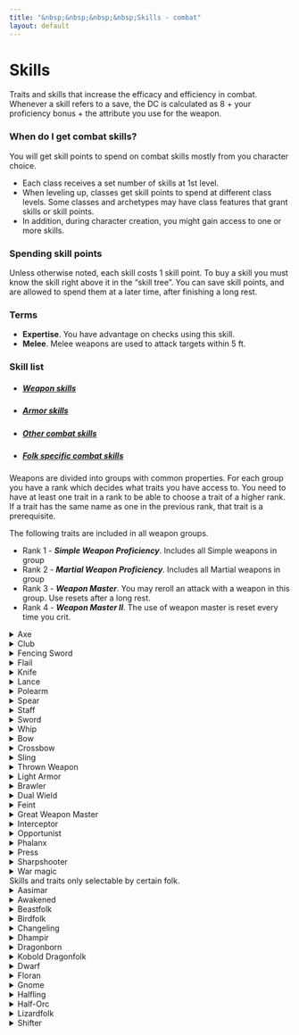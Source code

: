 ```yaml
---
title: "&nbsp;&nbsp;&nbsp;&nbsp;Skills - combat"
layout: default
---
```


# Skills
Traits and skills that increase the efficacy and efficiency in combat. Whenever a skill refers to a save, the DC is calculated as 8 + your proficiency bonus + the attribute you use for the weapon.

### When do I get combat skills?
You will get skill points to spend on combat skills mostly from you character choice.
- Each class receives a set number of skills at 1st level.
- When leveling up, classes get skill points to spend at different class levels. Some classes and archetypes may have class features that grant skills or skill points.
- In addition, during character creation, you might gain access to one or more skills.

### Spending skill points
Unless otherwise noted, each skill costs 1 skill point. To buy a skill you must know the skill right above it in the “skill tree”. You can save skill points, and are allowed to spend them at a later time, after finishing a long rest.

### Terms
- **Expertise**. You have advantage on checks using this skill.
- **Melee**. Melee weapons are used to attack targets within 5 ft.

### Skill list
<ul class="nav nav-tabs" id="skill-tabs" role="tablist">
  <li class="nav-item"><a class="nav-link active" data-toggle="tab" href="#weapon"><h5>Weapon skills</h5></a></li>
  <li class="nav-item"><a class="nav-link" data-toggle="tab" href="#armor"><h5>Armor skills</h5></a></li>
  <li class="nav-item"><a class="nav-link" data-toggle="tab" href="#other"><h5>Other combat skills</h5></a></li>
  <li class="nav-item"><a class="nav-link" data-toggle="tab" href="#folk"><h5>Folk specific combat skills</h5></a></li>
</ul>

<div class="tab-content">
<div id="weapon" class="container tab-pane active">

Weapons are divided into groups with common properties. For each group you have a rank which decides what traits you have access to. You need to have at least one trait in a rank to be able to choose a trait of a higher rank. If a trait has the same name as one in the previous rank, that trait is a prerequisite.

The following traits are included in all weapon groups.
- Rank 1 - ***Simple Weapon Proficiency***. Includes all Simple weapons in group
- Rank 2 - ***Martial Weapon Proficiency***. Includes all Martial weapons in group
- Rank 3 - ***Weapon Master***. You may reroll an attack with a weapon in this group. Use resets after a long rest.
- Rank 4 - ***Weapon Master II***. The use of weapon master is reset every time you crit.

<details><summary>Axe</summary>

*Melee*

Axes are weapons that have bladed, heavy heads and deal vicious cuts. The weight of an axe makes it fine for delivering crushing blows.

##### Rank 3
- ***Arcing slash***. When attacking with a two-handed axe, you may choose to target two creatures with a single attack. The targets must be within 5 ft of each other and within your reach. This attack uses the same attack roll for both targets, but using only half your proficiency bonus. On a hit you deal slashing damage equal to 1d6 plus your Strength modifier to each target.
- ***Savage Critical***. When you score a critical hit, you may roll one extra damage die.

##### Rank 4
- ***Intimidating Slash***. On your turn, when you score a critical hit or reduce a creature to 0 hit points, you can use a ***reaction*** to make a Strength (Intimidation) check, contested by the Wisdom of creatures that can see and hear you within 30 ft. If you succeed, the creatures are frightened of you until the end of your next turn.
- ***Momentum***. You can leverage the momentum and sweeping arc of an axe. When you miss an enemy, you may attack an adjacent enemy with the same weapon as a ***bonus action***.
</details>


<details><summary>Club</summary>

*Melee*

Includes maces, hammers and picks. Weighted toward the top and attached to a shaft. Hammers have blunt striking surfaces, while a pick has a pointed head made to pierce.

##### Rank 3
- ***Savage Critical***. When you score a critical hit, you may roll one extra damage die.

##### Rank 4
- ***Intimidating Smash***. On your turn, when you score a critical hit or reduce a creature to 0 hit points, you can use a ***reaction*** to make a Strength (Intimidation) check, contested by the Wisdom of creatures that can see and hear you within 30 ft. If you succeed, the creatures are frightened of you until the end of your next turn.
</details>


<details><summary>Fencing Sword</summary>

*Melee*

All weapons in this group are martial light finesse blades that reward accuracy as much as force. Pinpoint attacks, lunges, and agile defenses are the strong points of these weapons.

##### Rank 3
- ***Defensive Posture***. After using the Attack action with this weapon, you can spend a ***bonus action*** to bolster your defense. When you do, choose to either gain +1 to your AC, or lower the damage of one (1) attack that hits you by 1d6. Both effects last until the start of your next turn.
- ***Defensive Slash***. When you take the dodge action, you may use your ***bonus action*** to make a single melee attack at disadvantage.
- ***Lightning Slash***. If an opponent provokes an attack of opportunity, you can use your ***reaction*** to make two attacks instead of one. Once you use this trait, you must finish a short rest before you can use it again.
- ***Parry***. If a creature hits you with a melee attack, you can use your ***reaction*** to add your proficiency bonus to your AC for that attack, potentially causing the attack to miss you. This can be used while in Defensive posture.
- ***Oncoming Storm***. You have learnt a fighting stance focusing on swift slashes. With a ***bonus action***, you can enter or leave the Oncoming Storm stance. While in this stance, the following applies. You gain +1 to attack rolls, but -2 penalty for damage rolls. If you use an Attack action, you can make an extra attack with your ***bonus action***. If you are fighting with two weapons, you can make two attacks with the same ***bonus action*** with your off-hand.


##### Rank 4
- ***Storm’s Edge***. While in the Oncoming storm stance, you can activate this trait as a free action. Until the start of your next turn, all your attacks have 19-20 critical range. At the start of your next turn, all the opponents you successfully hit while in this feature take 1d6 damage for each attack it took. Once you use this feature, you must finish a short rest before you can use it again.
</details>

<details><summary>Flail</summary>

*Melee*

Weapons in the flail group have a flexible material, usually a length of chain, between a solid handle and the damage-dealing end of the weapon.

##### Rank 3
- ***Conserve Momentum***. When you miss with an attack you continue to whirl the chain in an effort to build energy towards your next attack. You may use your ***reaction*** to increase the damage of your next attack by the weapon’s damage dice. This effect can only be used until the start of your next turn.
 - ***Disarm***. As an ***action***, you may try to disarm a creature. If it fails a Strength or Dexterity saving throw (targets choice), it is disarmed.
- ***Trip***. When you hit with an opportunity attack, you may force the target to succeed with a Strength saving throw or be knocked prone.
</details>



<details><summary>Knife</summary>

*Melee/Ranged*

The knife group includes daggers, knives, stilettos and punching daggers. Basically any short blade that deals piercing or slashing damage. Knives are usually simple light weapons, but there are some that require more training to use efficiently, i.e. making them martial weapons, such as the blade boot or tiger claws.

##### Rank 3
- ***Defensive Fighter***. You gain +1 bonus to AC while wielding a knife in one hand and nothing in your other hand.
- ***Fast Hands***. You can draw a knife as part of an attack, without using your item action.
- ***Knife Thrower***. Attacking at long range doesn’t impose disadvantage on your ranged knife attack rolls. In addition they ignore half cover and three-quarters cover.
- ***Precise***. Attacks with knives score a critical hit on a roll of 19-20.


##### Rank 4
- ***Barrage***. The small nature of these weapons make it easy to throw multiples at once. Immediately after you take the Attack action on your turn to make a ranged knife attack, you can make an additional ranged knife attack as a ***bonus action***.
- ***Riposte***. When a creature misses you with a melee attack, you can use your ***reaction*** to make a knife attack against that creature.
- ***Try again***. When you attack a creature with a knife during your turn and miss, you can use your ***bonus action*** to make another attack with the weapon against the same creature.
</details>


<details><summary>Lance</summary>

*Melee*

The lance is a special weapon that is used when mounted. It only exists as a martial weapon.

##### Rank 3
- ***Savage Critical***. When you score a critical hit, you may roll one extra damage die.

</details>


<details><summary>Polearm</summary>

*Melee*

Polearms are two-handed reach weapons mounted at the end of long shafts. All polearms also fall into another category of weapon, usually axe, heavy blade or spear, and thus apply the traits selected from that weapon group as well.

##### Rank 3
- ***Arcing slash***. When attacking with a two-handed slashing polearm, you may choose to target two creatures with a single attack. The targets must be within 5 ft of each other and within your reach. This attack uses the same attack roll for both targets, but using only half your proficiency bonus. On a hit you deal slashing damage equal to 1d6 plus your Strength modifier to each target.
- ***Repel Charge***. Polearms with a point are commonly used to set against a charge. If a creature moves at least 20 ft straight toward you to attack, you may use your ***reaction*** to make an opportunity attack with your piercing polearm before the attacker makes its attack roll. If your attack hits, add one additional weapon die to the damage roll, and the target has disadvantage on its attack roll. If the target was mounted, it must make a Strength saving throw. On a failure, it is dismounted and falls prone.
- ***Vault***. You can use your weapon to help you leap higher and farther. When you move at least 10 ft in a straight line, you can use your ***action*** to double the length and height of your jump. You can leap a maximum number of ft up to twice your Strength score (as part of your movement).
- ***Whirlwind***. You can keep multiple enemies at bay. When you take the Attack action, you can use a ***bonus action*** to make a melee attack with the opposite end of the weapon against a different target. The weapon’s damage die for this attack is a d6 and deals bludgeoning damage.


##### Rank 4
- ***Repel Charge II***. You have advantage on attack rolls against mounted creatures.
- ***Utilize Reach***. Creatures provoke an opportunity attack from you when they enter your reach.
- ***Whirlwind II***. As an ***action***, you can choose to spin your polearm around you with great force. Make an attack roll against every adjacent creature. Each creature hit takes half damage and must succeed with a Strength saving throw or be pushed back 5 ft.
</details>



<details><summary>Spear</summary>

*Melee*

Consisting of a stabbing head on the end of a long shaft, a spear is great for lunging attacks. This includes the trident.

##### Rank 3
- ***Dexterous Style***. You may use these weapons as finesse weapons.
- ***Reaching***. As a ***bonus action*** on your turn, you can increase your reach by 5 feet for the rest of your turn.
- ***Vault***. You can use your weapon to help you leap higher and farther. When you move at least 10 ft in a straight line, you can use your ***action*** to double the length and height of your jump. You can leap a maximum number of ft up to twice your Strength score (as part of your movement).
</details>


<details><summary>Staff</summary>

*Melee*

In its most basic form, a staff is a long piece of wood or some other substance, roughly the same diameter along its whole length.

##### Rank 3
- ***Vault***. You can use your weapon to help you leap higher and farther. When you move at least 10 ft in a straight line, you can use your ***action*** to double the length and height of your jump. You can leap a maximum number of ft up to twice your Strength score (as part of your movement).
- ***Whirlwind***. You can keep multiple enemies at bay. When you take the attack action, you can use a ***bonus action*** to make a melee attack with the opposite end of the weapon against a different target. The weapon’s damage die for this attack is a d6 and deals bludgeoning damage.

##### Rank 4
- ***Whirlwind II***. As an ***action***, you can choose to spin your staff around you with great force. Make an attack roll against every adjacent creature. Each creature hit takes half damage and must succeed with a Strength saving throw or be pushed back 5 ft.
</details>


<details><summary>Sword</summary>

*Melee*

Blades are balanced edged weapons. Heavy blades are used primarily for slashing cuts rather than stabs and thrusts.

##### Rank 3
- ***Arcing slash***. When attacking with a two-handed sword, you may choose to target two creatures with a single attack. The targets must be within 5 ft of each other and within your reach. This attack uses the same attack roll for both targets, but using only half your proficiency bonus. On a hit you deal slashing damage equal to 1d6 plus your Strength modifier to each target.
- ***Versatile***. In your hands, a Sword is a truly versatile weapon. When attacking during your turn, you can deal either bludgeoning, slashing or piercing damage.

##### Rank 4
- ***Defensive Posture***. After using the Attack action with a sword, you can spend a ***bonus action*** to bolster your defense. When you do, choose to either gain +1 to your AC, or lower the damage of one (1) attack that hits you by 1d6. Both effects last until the start of your next turn.
- ***Grinding Halt***. Whenever you must make a Strength saving throw to avoid being moved against your will, you can dig the blade of your two-handed sword into the ground as a ***reaction***. Roll 2d6 and add the number rolled to the saving throw. If the effect pushing you does not have a saving throw, you move 5 ft less instead.
- ***Pommel Strike***. You may attempt to daze an enemy with the pommel of your blade. Make an attack as a ***bonus action***. On a hit, you deal damage equal to your Strength modifier, and your target cannot take reactions until the end of your next turn.
- ***Short draw***. As an attack, you may draw a sheathed one-handed sword and make an attack roll to strike the enemy with its pommel, leaving the target gasping for breath on a hit. The attack deals no damage, but the next attack roll made against the target has advantage. You must have at least one hand free to take this action.
</details>


<details><summary>Whip</summary>

*Melee*

A long, flexible, braided leather cord which tapered gradually from the handle to the tip. When stretched to full length, a whip can be up to 15 ft in length. The whip is mostly effective against unarmored creatures, but can be fitted with a blade at the end. All whips are martial weapons.

##### Rank 3
- ***Disarm***. As an ***action***, you may try to disarm a creature. If it fails a Strength or Dexterity saving throw (targets choice) against DC 8 + your proficiency bonus + the attribute you use for the weapon, it is disarmed.
- ***Trip***. When you hit with an opportunity attack, you may force the target to succeed with a Strength saving throw (DC 8 + your proficiency bonus + the attribute you use for the weapon) or be knocked prone.
- ***Whip Familiarity***. Whips are considered light weapons for you.
</details>


<details><summary>Bow</summary>

*Ranged*

A bow is a shaft of strong, supple material with a string stretched between its two ends. It’s a projectile weapon that you use to fire arrows. Bows take training to use effectively, and they can be extremely deadly in expert hands.

##### Rank 3
- ***Aimed Shot***. As a ***bonus action***, you can make a DC 15 Wisdom (Perception; modifiable with Sense-Sight) check to take a moment extra to ensure a precise hit. The next time you ready an action against a creature, you have advantage on the readied attack and score a critical hit on a roll of 19 or 20.
</details>


<details><summary>Crossbow</summary>

*Ranged*

A short bow mounted crosswise near the end of a wooden stock that shoots bolts (short arrows).

##### Rank 3
- ***Aimed Shot***. As a ***bonus action***, you can make a DC 15 Wisdom (Perception; modifiable with Sense-Sight) check to take a moment extra to ensure a precise hit. The next time you ready an action against a creature, you have advantage on the readied attack and score a critical hit on a roll of 19 or 20.
- ***Calm Nerves***. Being adjacent to a hostile creature doesn’t impose disadvantage on your ranged attack rolls.
- ***Fast Loader***. You have trained at loading crossbows faster, allowing you to ignore the loading quality of hand and light crossbows.
- ***Zig-Zag***. At the start of your turn you can spend a ***bonus action*** to move up to half your base speed. Attacks you make during your turn are made with disadvantage, but ranged attacks against you are made with disadvantage until the start of your next round.

##### Rank 4
- ***Boltslinger***. Gain a +1 bonus on damage rolls made with any type of crossbow.

</details>


<details><summary>Sling</summary>

*Ranged*

Slings consist of a cord made from leather or fabric, with a pouch to hold a projectile. They are typically loaded with either smooth rounded stones or a ball of lead, known as sling bullets. However, unlike some projectiles they were very versatile and could be used to launch a variety of objects, such as rocks or coins. This group also includes the staff sling, which is a sling attached to a staff. It is held in both hands and can be used for heavier missiles.

##### Rank 3
- ***Sling Master***. You may use either Strength or Dexterity for attack and damage rolls, and when you score a critical hit using a sling, the target can’t take reactions until the end of your next turn.
- ***Headcrack***. As an ***action***, you may make a single ranged attack. If the attack hits, the target must make a Constitution saving throw or be stunned until the beginning of its next turn. A target can only be affected once by this attack, and this is reset after a short rest.
- ***Zig-Zag***. At the start of your turn you can spend a ***bonus action*** to move up to half your base speed. Attacks you make during your turn are made with disadvantage, but ranged attacks against you are made with disadvantage until the start of your next round.

##### Rank 4
- ***Ricochet***. As a ***bonus action***, choose up to three creatures within 30 ft and 10 ft from each other. If you hit the first target with, you may make an additional attack against the second, and if the second hits, you may attack the third target.
</details>


<details><summary>Thrown Weapon</summary>

*Ranged*

This group includes all types of thrown weapons.

##### Rank 3
- ***Boomerang Master***. You can use the full potential of this unorthodox weapon. If you miss an attack with a boomerang, you may make one additional attack. If you miss all attacks, the boomerang returns to your hand. In addition, as a ***bonus action***, choose up to three creatures within 30 ft and 10 ft from each other. If you hit the first target with, you may make an additional attack against the second, and if the second hit, you may attack the third target.
- ***Fast Hands***. You can draw a throwing weapon as part of an attack, without using your item action.
- ***Improvised Throwing***. You have proficiency with throwing improvised weapons.
- ***Precise Thrower***. Attacking at long range doesn’t impose disadvantage on your thrown weapon attack rolls. In addition they ignore half cover and three-quarters cover.

##### Rank 4
- ***Barrage***. If you are using small weapons, such as knives, darts or other items no larger than fist-sized, you can throw multiples at once. Immediately after you take the Attack action on your turn to make a ranged attack with a small thrown weapon, you can make an additional ranged attack as a ***bonus action***.
</details>
</div>





<!-- ---------------------------- ARMOR SKILLS -------------------------  -->

<div id="armor" class="container tab-pane fade">

<details>
<summary>Light Armor</summary>
<div markdown="1">
You have trained to master the use of theae types of armor. You gain proficiency with light armor.

<details>
<summary>Light Armor Master</summary>

You are able to nimbly duck and dodge, and use your armor’s light protection to cover your mistakes, deflecting blows that would have only barely hit you. While wearing light armor, if you are subjected to an effect that allows you to make a Dexterity saving throw, you may use your ***reaction*** to gain advantage on the save. In addition opportunity attacks against you suffer disadvantage.
</details>

<details>
<summary>Medium Armor</summary>
You gain proficiency with medium armor and shields.

<details>
<summary>Medium Armor Master</summary>
Wearing medium armor doesn’t impose disadvantage on your Stealth checks, and when wearing such armor, you can add 3, rather than 2, to your AC if you have a Dexterity of 16 or higher.
</details>

<details>
<summary>Heavy Armor</summary>
You gain proficiency with heavy armor.

<details>
<summary>Heavy Armor Master</summary>
You can use your armor or to deflect strikes that would kill others. While wearing heavy armor, bludgeoning, piercing and slashing damage that you take from non magical weapons is reduced by 3.
</details>
</details>

<details>
<summary>Shield Master</summary>

You use shields not just for protection but also for offense. You gain the following benefits while wielding a shield.
- If you take the Attack action, you can use a ***bonus action*** to try to shove an adjacent creature with your shield.
- If you aren’t incapacitated, you can add your shield’s AC bonus to Dexterity saving throws you make against a spell or other harmful effect that targets only you.
- If you are subjected to an effect that allows you to make a Dexterity saving throw to take only half damage, you can use your ***reaction*** to take no damage if you succeed on the saving throw, interposing your shield between yourself and the source of the effect.
</details>
</details>
</details>
</div>



<!-- ----------------------------OTHER COMBAT SKILLS -------------------------  -->

<div id="other" class="container tab-pane fade">

<details>
<summary>Brawler</summary>

You are accustomed to rough-and-tumble fighting using whatever weapons happen to be at hand. You are proficient with improvised weapons and can use either Dexterity or Strength for attack and damage rolls of your unarmed strikes and improvised weapons. Additionally you gain the following benefits:
- Your unarmed strike deals 1d4 damage and improvised weapons deal 1d6 if one-handed/thrown or 1d10 if two-handed.
- When you hit a creature with an unarmed strike or an improvised weapon on your turn, you can use a ***bonus action*** to make an additional unarmed strike.
- Attack rolls of unarmed strikes and improvised weapons have advantage for 1 round, if the targeted creature has not been attacked by you since it last completed a long rest.
</details>

<details>
<summary>Dual Wield</summary>
You are a master at fighting with two weapons. Gain a +1 bonus to AC while wielding a separate melee weapon in each hand. Additionally you can draw or stow two weapons as a single item interaction.
<details>
<summary>Dual Wield II</summary>
You can use two-weapon fighting even when the weapons you are wielding aren’t light.
</details>
</details>

<details>
<summary>Feint</summary>
You can replace one attack with an attempt to deceive one humanoid that can see and hear you. Make a Charisma (Feint) check contested by the target’s Insight check. If you succeed, your movement doesn’t provoke opportunity attacks from the target and your attack rolls against it have advantage; both benefits last until the end of your next turn or until you use this ability on a different target. If your check fails, the target can’t be deceived by you in this way for 1 hour.
</details>

<details>
<summary>Great Weapon Master</summary>

You’ve learned to put the weight of a Heavy weapon to your advantage, letting its momentum empower your strikes. On your turn, when you score a critical hit or reduce a creature to 0 hit points with one, you can make one melee weapon attack with it as a ***bonus action***.
</details>

<details>
<summary>Interceptor</summary>

Interceptor is a generic term for any article of clothing which is used to deflect or intercept attacks, such as a thick wool cloak, silk scarf, war fan or umbrella. These are not weapons in the traditional sense, just durable personal effects, but can be just as effective in a duel as steel. For you, an interceptor grants +1 AC and has the Trip weapon property. In addition you can use an interceptor to catch missile weapons in flight before they strike, even against an ally. When a creature you can see attacks you or a target adjacent to you, you can use your ***reaction*** to impose disadvantage on the attack roll.
</details>

<details>
<summary>Opportunist</summary>

You take advantage of every drop in any enemy’s guard. When an adjacent creature makes an attack against a target other than you (and that target doesn’t have this feat), you can use your ***reaction*** to make a melee weapon attack against the attacking creature.
</details>

<details>
<summary>Phalanx</summary>
The training to fight and defend in a formation, in which the presence of friendly combatants on the left and right offer greater stability and defense during combat. The formation is a straight line, offering a front of defense against an enemy while advancing or fighting. This front ensures that each combatant in the line (with the exception of those upon the ends unless next to a wall) can be attacked by only one enemy per round. In a front created from the use of shields and one-handed weapons, shields provide an extra +1 AC. A formation requires that all the participants have this skill.

Your training includes watching your flanks and making it harder to pass. Creatures provoke opportunity attacks from you even if they take the Disengage action before leaving your reach.
</details>

<details>
<summary>Press</summary>

The art of causing an adjacent enemy (of your size or smaller) to move towards an area where the combatant does not wish to be. On a successful opposed Strength (Press) check you push an enemy 5 ft backwards. You can either do this as a ***bonus action***, or instead of an attack, in which case you have ***expertise***.

<details>
<summary>Improved Press</summary>
You can press creatures of one size larger than you.
</details>
</details>

<details>
<summary>Sharpshooter</summary>
You have mastered ranged weapons and can make shots that others find impossible. Attacking at long range doesn’t impose disadvantage on your ranged weapon attack rolls. In addition they ignore half cover and three-quarters cover.

<details>
<summary>Crippling Hit</summary>
Aiming for the legs, you can slow down your target. When you hit a creature with a ranged weapon attack, you can forgo the normal weapon damage. If you do, you deal damage equal to your ability modifier and the target must succeed with a Constitution saving throw, or their movement is reduced by half until the end of its next turn.
</details>

<details>
<summary>Trick Shot</summary>

Aiming for more vulnerable points can cause a great deal of damage. As an ***action***, make a single stylish shot with disadvantage using a ranged weapon. If the lower roll would also hit the target, you automatically score a critical hit.
</details>
</details>


<details>
<summary>War magic</summary>

*Requires Arcana, Divine magic or Primal magic, and only applies to the type of magic for which you have prerequisites.*

You have practiced casting spells in the midst of combat. Through rigorous discipline you have learnt techniques that grant ***expertise*** on saving throws made to maintain concentration on spell effect. If you fail such a saving throw, you may choose to gain a level of exhaustion and treat the saving throw as a success instead.

<details>
<summary>Residual Power</summary>
You have learned to harness your offensive magics and recycle its energy for use on your weapons. When you cast a spell of 1st level or higher that does damage, the next time you hit a creature with a weapon attack within 1 minute you deal 1d6 additional damage, the type of which is the same as the spell’s.
</details>

<details>
<summary>Spell Sniper</summary>
You have learned techniques to enhance the precision and reach with combat spells. When you cast a spell that requires an attack roll, the spell’s range is doubled and the attacks ignore half cover and three-quarters cover.
</details>

<details>
<summary>War Caster</summary>
You can perform the somatic components of spells even when you have weapons or a shield in one or both hands. In addition you can cast a spell when making an opportunity attack. The spell must have a casting time of 1 action and target only that creature.
</details>
</details>
</div>


<!-- -------------------------- FOLK SPECIFIC ------------------------------  -->

<div id="folk" class="container tab-pane fade">
Skills and traits only selectable by certain folk.

<!-- ----- AASIMAR ------  -->
<details>
<summary>Aasimar</summary>

  <details>
  <summary>Aasimar's Blessing</summary>
  Your divine lineage runs true within you, and you've grown to be able to draw upon it more frequently.

  You can use your Necrotic Shroud or Radiant Soul feature a number of times equal to your proficiency bonus and you regain all uses after a long rest.
  </details>

  <details>
  <summary>Celestial Resilience</summary>
  You become more resistant to injury when you unleash your full celestial might.

  Gain temporary hit points equal to your level when you activate your Radiant Soul or Necrotic Shroud feature. These temporary hit points last until your transformation ends.

  During your transformation, if you fail a saving throw, you can use your ***reaction*** to reroll the saving throw with advantage. Once you use this ability, you can't do so again until your next transformation.

  While transformed you may use a ***reaction*** to give an attack disadvantage within 10 ft of you, as you attempt to block the attack with your wings.
  </details>

  <details>
  <summary>Searing Radiance</summary>
  Your celestial nature burns with holy fire, shining forth from your form.

  You learn either the *sacred flame* or *hand of radiance* cantrip.

  You learn either the *searing smite* or *guiding bolt* spell. You may cast this spell once per long rest without expending a spell slot.
  </details>
</details>

<!-- ----- AWAKENED ------  -->
<details>
<summary>Awakened</summary>

  <details>
  <summary>Deathless Flesh
  
  &nbsp;&nbsp; *Prerequisite: Non-skeleton Awakened*
  </summary>
  As your power grows, your flesh becomes resilient to mundane forms of damage. Gain resistance to bludgeoning, piercing, and slashing damage from non-magical sources.
  </details>

  <details>
  <summary>Necrotic Affinity
  
  &nbsp;&nbsp; *Prerequisite: Awakened (mummy)*
  </summary>
  Your affinity with necrotic energy grows, and you can sustain yourself with it.

  When you take necrotic damage, you can use your ***reaction*** to ignore the damage and instead gain temporary hit points equal to the damage. These temporary hit points fade after 1 hour. Once you use this trait, you can’t use it again until you finish a short rest.
  </details>
</details>

<!-- ----- BEASTFOLK ------  -->
<details>
<summary>Beastfolk</summary>

  <details>
  <summary>Belly of the Beast
  
  &nbsp;&nbsp; *Prerequisite: Varkind beastfolk*
  </summary>
  
  Few varkind posses a gut as impermeable, nor as odious as your own.

  Once, after benefiting from your Buffet Enthusiast feature, you can excrete a staggering cloud of yellow, nauseating gas. For the following turn, each creature that comes within 5 ft of you must make a Constitution saving throw against poison. On a failed save, the creature spends its action that turn retching and reeling. Creatures that don't need to breathe or that are immune to poison automatically succeed on this saving throw. This effect is rendered null in areas of moderate wind.

  When you benefit from your Buffet Enthusiast trait, add half of your level to the total temporary hit points gained.
  </details>

  <details>
  <summary>Jumping Twitch
  
  &nbsp;&nbsp; *Prerequisite: Grung beastfolk*
  </summary>
  
  As a ***reaction*** after an enemy misses you with an attack or ends their turn adjacent to you, you can jump up to 10 ft away. This movement does not provoke attacks of opportunity.
  </details>

  <details>
  <summary>Leaping Strike
  
  &nbsp;&nbsp; *Prerequisite: Bullywug beastfolk*
  </summary>
  
  When an ally that you can see hits a creature with a melee weapon attack, you can use your ***reaction*** to immediately make a standing leap, and make one melee weapon attack against the same target if it is within your reach. This movement does not provoke an opportunity attack. Once you use this trait, you can’t use it again until you finish a short rest.
  </details>
</details>

<!-- ----- BIRDFOLK ------  -->
<details>
<summary>Birdfolk</summary>

  <details>
  <summary>Flying Charge
  
  &nbsp;&nbsp; *Prerequisite: Aarakocra birdfolk*
  </summary>
  You have learned how to utilize your flight and speed in combat.
  
  When you are flying and dive at least 40 ft towards a target and hit it with a melee weapon, you can cause the attack to deal an aditional 1d6 damage.
  </details>

  <details>
  <summary>Wings of Iron
  
  &nbsp;&nbsp; *Prerequisite: Aarakocra birdfolk*
  </summary>
  Some aarakocra learn how to use their wings in combat, even adding metal tips to them.
  
  Your wings can be used to swiftly strike at the enemy, dealing 1d4 slashing damage on a hit. You always count as being proficient. These unarmed strikes have the finesse property and can be used as an off-hand weapon, even if wielding a two-handed weapon.
  </details>
</details>

<!-- ----- CHANGELING ------  -->
<details>
<summary>Changeling</summary>

  <details>
  <summary>Defensive Shift</summary>
  You can use your shapeshifting to harden your skin to better protect yourself against physical assault.

  When you take non-magical bludgeoning, piercing or slashing damage, you can use your ***reaction*** to gain resistance to that damage type. This resistance lasts until the start of your next turn and applies to the triggering damage. You can use this feature a number of times equal to your Constitution modifier, and regain all uses after a short rest.
  </details>

</details>

<!-- ----- DHAMPIR ------  -->
<details>
<summary>Dhampir</summary>

  <details>
  <summary>Bite Fighter
  
  &nbsp;&nbsp; *Prerequisite: Nosferatu Dhampir*
  </summary>
  You have practiced and honed your bite attack.

  The damage of your bite increases by one die size.

  When you make a bite attack against a creature you have grappled or that is otherwise restrained, you have advantage on the attack roll.

  If you hit an adjacent opponent with a melee weapon attack as part of an Attack action, you can use your ***bonus action*** to attack the same target with your bite.
  </details>

  <details>
  <summary>Blood Drinker</summary>
  You have stronger and longer fangs, that allow you to drink blood, just as your vampiric progenitors.

  You can drink fresh blood from a humanoid creature, granting you 10 temporary hit points. Normally, you can only drink blood from an opponent who is helpless, grappled, paralyzed, unconscious, or similarly disabled.

  If you have a bite attack, you can drink blood as part of your bite attack; otherwise, you must first cut your target by dealing 1 hit point of damage with a slashing or piercing weapon. Once you cut the target, you can drink from its wound as an ***action***, dealing 1d3 damage each round. The blood must come from a living humanoid creature. It cannot come from a dead or summoned creature.
  </details>
</details>

<!-- ----- DRAGONBORN DRAGONFOLK ------  -->
<details>
<summary>Dragonborn</summary>

  <details>
  <summary>Mighty Dragonborn Breath</summary>
  Your draconic breath weapon is even more fearsome than that of your kin.

  Depending on your Draconic Ancestry, you gain the following benefit:

  **Black/Copper**: Your acid burns your foes' faces causing blinding pain. Creatures that fail the saving throw against your Breath Weapon are also blinded until the end of your next turn.

  **Blue/Bronze**: Your lightning causes bolts of electricity to spark out at nearby enemies. Choose a number of creatures equal to your Constitution modifier (minimum of one) within 15 ft of any creatures affected by your initial Breath Weapon. Those creatures are also affected by your Breath Weapon.

  **Green**: Your poison is noxious enough to cause agonizing sickness in others. Creatures that fail the saving throw against your Breath Weapon spend their next action that turn in pain and are unable to take any other action. Creatures immune to poison are not affected.

  **Red/Gold/Brass**: Your fire leaves lingering flames on its victims. Creatures that fail the saving throw against your Breath Weapon take fire damage at the start of their next turn equal to half your Breath Weapon damage and then the flames burn out.

  **White/Silver**: Your cold freezes enemies in their path. Creatures that fail the saving throw against your Breath Weapon are restrained until the end of your next turn.

  <details>
  <summary>Mighty Dragonborn Breath II</summary>
  The damage dice for your Breath Weapon increase to d8s. You also add your Constitution modifier to the damage.
  </details>
  </details>


  <details>
  <summary>Teeth like Knives</summary>
  Your claws and teeth are natural weapons with which you are proficient. They deal slashing damage (for claws) or piercing damage (for teeth) equal to 1d4 + your Strength modifier.

  This base damage increases to 1d6 at 6th level, 1d8 at 12th level and 1d10 at 18th level. You may also use your natural weapons as an “off-hand” attack using the two-weapon fighting rules.
  
  Additionally you can use your jaws and one of your attacks to grapple a creature without a free hand. When you grapple a creature in this way, it automatically fails saving throws against your breath weapon until released from your grip.
  </details>

  <details>
  <summary>Tenfold Shields</summary>
  You have tougher scales than most of your kin. While you aren't wearing armor, your Armor Class equals 13 + your Dexterity modifier. You can use a shield and still gain this benefit.
  </details>

  <details>
  <summary>Voice of the Wyrm</summary>
  A dragon inspires awe in all who encounter it. The dragon blood that flows through your veins gives you the same commanding presence.
  
  You can roar, forcing each creature of your choice within 30 ft that can hear you to make a Wisdom saving throw against your breath weapon DC. On a failed save, a target becomes frightened for 1 minute. If the frightened target takes any damage, it can repeat the saving throw, ending the effect on itself on a success. After you use your roar, you can’t use it again until you complete a short rest.
  </details>
</details>

<!-- ----- KOBOLD DRAGONFOLK ------  -->
<details>
<summary>Kobold Dragonfolk</summary>

  <details>
  <summary>Kobold Inventor</summary>
  You are resourceful and clever for a kobold.

  You carry six of your inventions with you, and you can use each of the options below as an ***action*** once. Their DC is 8 + your proficiency bonus + your Intelligence modifier. You also add your proficiency bonus to attack rolls of your inventions (including the swarms attacks). All initial damage increases by an additional 1d6 at 8th level, 12th level, 16th level and 20th level.

  You can only use one invention each turn. After finishing a long rest, and spending 1 hour to forage and prepare, you can regain all expended uses of your inventions. These inventions look like a mess of scrap, therefore others are unwilling to use or purchase them.

  You can choose to panic and use one of the options below as a ***bonus action***, however you must roll a d6 dice to determine which invention you use. If you roll a used invention, then nothing happens.

  ***1- Acid.*** You hurl a flask of volatile acid to a location within 20 ft. Those within 10 ft of that location must make a Dexterity saving throw, taking 2d6 acid damage on a failed save, or half as much damage on a successful one.

  ***2- Basket of Centipedes.*** You throw a small basket up to 20 ft. A swarm of insects (centipedes) emerges from it, immediately taking its turn after yours, and attacks the nearest creature until that creature is reduced to 0 hit points, after which the swarm disperses.

  ***3- Scorpion on a Stick.*** You attack an adjacent creature with a scorpion tied to the end of a stick. On a hit the target suffers 1 piercing damage and  must make a Constitution saving throw, taking 2d6 poison damage on a failed save, or half as much damage on a successful one. On a failed save the target is also poisoned for 1 minute. The target can repeat the saving throw at the end of each of its turns, ending the effect on a success.

  ***4- Skunk in a Cage.*** You release a skunk into an unoccupied space within 20 ft, which immediately sprays its musk at a random creature adjacent to it. The target must make a Constitution saving throw. On a failed save, the target retches and can't take actions for 1 minute. The target can repeat the saving throw at the end of each of its turns, and whenever it takes damage, ending the effect on a success.

  ***5- Volatile Fire.*** You hurl a flask of fire to a creature within 20 ft of you, who must make a Dexterity saving throw. On a failed save, the target suffers 1d6 initial fire damage, and 1d6 additional fire damage at the start of each of its turns. A creature can take an action to extinguish the flames.

  ***6- Wasp Nest in a Bag.*** This has the same rules as your Basket of Centipedes, but with wasps.

  </details>

  <details>
  <summary>Nimble Kobold</summary>
  You are exceptionally nimble, even for a kobold.

  You can move through the space of any creature that is of a size larger than you.

  During combat you can take the Disengage or Dash action as a ***bonus action***.
  
  <details>
  <summary>Opportunist</summary>
  You have perfected techniques that allow you to take advantage of openings in an enemies defenses made by an allies attack.

  When an ally makes a melee attack against a creature adjacent to you, you can use your ***reaction*** to make one melee weapon attack against that creature.
  </details>
  </details>

  <details>
  <summary>Nimble Kobold</summary>
  You are exceptionally nimble, even for a kobold.

  You can move through the space of any creature that is of a size larger than you.

  During combat you can take the Disengage or Dash action as a ***bonus action***.
  </details>

  <details>
  <summary>Pickaxe Mastery
  
  &nbsp;&nbsp; *Prerequisite: Club weapon group rank 2*
  </summary>
  Your time spent wielding a pickaxe allows you to wield it with devastating efficiency. You can use them as if they had the finesse and versatile properties, dealing 1d8 piercing damage (1d10 when used with two hands).

  Whenever you attack with a pickaxe, you can swing wildly, causing your attack to have disadvantage. If you hit, you deal additional damage equal to double your proficiency bonus.

  Whenever you have disadvantage on an attack roll you make with a pickaxe, the target still takes piercing damage equal to your Strength or Dexterity modifier (your choice) if the attack misses but the higher of the two d20 rolls would have hit.
  </details>
</details>

<!-- ----- DWARF ------  -->
<details>
<summary>Dwarf</summary>

  <details>
  <summary>Dwarven Resilience</summary>
  You have the soul of dwarf heroes flowing through you.

  Whenever you take the Dodge action in combat, you can spend one Hit Die to heal yourself.

  You can use your ***reaction*** upon being hit by a weapon attack to give yourself resistance towards bludgeoning, piercing or slashing damage until the start of your next turn. You must then finish a long rest to use this feature again.
  </details>
</details>

<!-- ----- FLORAN ------  -->
<details>
<summary>Floran</summary>

  <details>
  <summary>Big, Bad and Barky
  
  *Prerequisite: Roothulk floran*
  </summary>
  Your natural armor is hardened beyond what even a normal floran achieves, boosting your physical abilities and making you resilient to harm in a way that fleshy races can only emulate by wrapping themselves in dead earth.

  You gain advantage on any Strength or Constitution saves to avoid being stunned.

  While your hp is at its maximum value, you have resistance to all damage types except for fire.
  </details>
  
  <details>
  <summary>Oozing Sap</summary>
  Your wounds ooze sap and close quickly. Any effect that causes bleeding will stop by itself after 1 round.

  If you are below half hp and not wearing armor, your AC increases by 2, due the tar-like sap oozing from your wounds.
  </details>
</details>

<!-- ----- GNOME ------  -->
<details>
<summary>Gnome</summary>

  <details>
  <summary>Fade Away

  &nbsp;&nbsp; *Prerequisite: Forest gnome*
  </summary>
  You can draw on your magical heritage to escape danger.

  When you take damage, you can use a ***reaction*** to magically become invisible until the end of your next turn or until you attack, deal damage or force someone to make a saving throw. Once you use this ability, you can’t do so again until you finish a short rest.
  </details>

  <details>
  <summary>Pickaxe Mastery
  
  &nbsp;&nbsp; *Prerequisite: Deep gnome, Club weapon group rank 2*
  </summary>
  Your time spent wielding a pickaxe allows you to wield it with devastating efficiency. You can use them as if they had the finesse and versatile properties, dealing 1d8 piercing damage (1d10 when used with two hands).

  Whenever you attack with a pickaxe, you can swing wildly, causing your attack to have disadvantage. If you hit, you deal additional damage equal to double your proficiency bonus.

  Whenever you have disadvantage on an attack roll you make with a pickaxe, the target still takes piercing damage equal to your Strength or Dexterity modifier (your choice) if the attack misses but the higher of the two d20 rolls would have hit.
  </details>
</details>

<!-- ----- HALFLING ------  -->
<details>
<summary>Halfling</summary>

  <details>
  <summary>Juggling Joker
  
  &nbsp;&nbsp; *Prerequisite: Sleight of hand - Juggling, thrown weapon group rank 1*
  </summary>
  You've found that your natural ability to juggle and throw stuff accurately elicits both applause and smiles from a crowd, as well as the oohs and aahs you delight so much in.

  Your deft, quick hands allow you to draw a thrown weapon as part of a weapon attack instead of using an object interaction.

  You can throw stones well, treating them as simple thrown weapons and can throw them up to 60 ft. On a hit they do 1d4 + Dex damage regardless of their size. 

  If you use the ***Attack*** action with only thrown weapons, you can make an additional attack as a *bonus action* with a thrown weapon using the normal rules for two-weapon fighting.

  **Juggler's kit**.  15 sp. This kit consists of well-balanced items like multi-colored balls, shiny throwing knives, funnily painted clubs, and so on, as well as the tools to maintain these items.

  </details>
</details>

<!-- ----- HALF-ORC ------  -->
<details>
<summary>Half-Orc</summary>

  <details>
  <summary>Bite Fighter
  
  *Prerequisite: Razortusk trait*
  </summary>
  You have practiced and honed your bite attack. The damage of your bite attack increases by one die size (i.e., d6 increases to d8, d4 to d6, d3 to d4, etc.).

  When you make a bite attack against a creature you have grappled or that is otherwise restrained, you have advantage on the attack roll.

  If you hit an adjacent opponent with a melee weapon attack as part of an Attack action, you can use your ***bonus action*** to attack the same target with your bite using the normal two-weapon fighting rules.
  </details>
</details>

<!-- ----- LIZARDFOLK ------  -->
<details>
<summary>Lizardfolk</summary>

  <details>
  <summary>Bite Fighter</summary>
  You have practiced and honed your bite attack. The damage of your bite attack increases by one die size (i.e., d6 increases to d8, d4 to d6, d3 to d4, etc.).

  When you make a bite attack against a creature you have grappled or that is otherwise restrained, you have advantage on the attack roll.

  If you hit an adjacent opponent with a melee weapon attack as part of an Attack action, you can use your ***bonus action*** to attack the same target with your bite using the normal two-weapon fighting rules.
  </details>

  <details>
  <summary>Blood of The Komodo
  
  *Prerequisite: Frillneck or sandscale lizardfolk*
  </summary>
  Some species of lizardfolk have poisonous glands that become stronger with time.

  You gain resistance to poison damage. When dealing damage with your bite attack, add an extra 1d4 poison damage.
  </details>

  <details>
  <summary>Strong Tail
  
  *Prerequisite: Any lizardfolk, except treewalker*
  </summary>
  You have trained the muscles in your tail enough to use it as a weapon. Gain proficiency with tail attacks which you can use to make unarmed strikes. If you hit, you deal bludgeoning damage equal to 1d6 + your Strength modifier.

  You can use your tail attack as if you were wielding a secondary weapon, even if already wielding a two-handed weapon.
  </details>
</details>

<!-- ----- SHIFTER ------  -->
<details>
<summary>Shifter</summary>

  <details>
  <summary>Bite Fighter
  
  *Prerequisite: Bite attack*
  </summary>
  You have practiced and honed your bite attack. The damage of your bite attack increases by one die size (i.e., d6 increases to d8, d4 to d6, d3 to d4, etc.).

  When you make a bite attack against a creature you have grappled or that is otherwise restrained, you have advantage on the attack roll.

  If you hit an adjacent opponent with a melee weapon attack as part of an Attack action, you can use your ***bonus action*** to attack the same target with your bite using the normal two-weapon fighting rules.
  </details>
  
  <details>
  <summary>Embraced Heritage</summary>
  You have fully embraced your heritage.

  Revealing your inner beast can shake mere humans to their cores. Any target that witnesses your shifting and has not seen this type of transformation before, must succeed at a Wisdom save against a DC of 8 + your proficiency bonus + your Charisma bonus or be frightened of you. They are allowed a new save at the end of each of their turns.

  Even if you teeth and claws are not strong enough to be used in combat, they can still do some damage to a close enough enemy. As a ***reaction*** when you are grappled or dealt damage while grappled, you may deal 1d6 + Str modifier slashing damage to your grappler.

  Your lycanthropic heritage may be considered a curse, but it has given you an innate defense against baleful magic. You have advantage on saving throws against curses and curse effects.
  </details>

</details>


</div>
</div>
